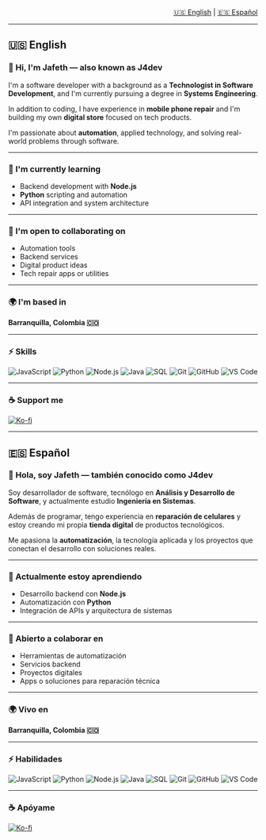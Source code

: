 <p align="right">
  <a href="#english">🇺🇸 English</a> | <a href="#español">🇪🇸 Español</a>
</p>

---

## 🇺🇸 English

### 👋 Hi, I'm Jafeth — also known as **J4dev**

I'm a software developer with a background as a **Technologist in Software Development**, and I'm currently pursuing a degree in **Systems Engineering**.

In addition to coding, I have experience in **mobile phone repair** and I'm building my own **digital store** focused on tech products.

I'm passionate about **automation**, applied technology, and solving real-world problems through software.

---

### 🧠 I'm currently learning
- Backend development with **Node.js**
- **Python** scripting and automation
- API integration and system architecture

---

### 🤝 I'm open to collaborating on
- Automation tools
- Backend services
- Digital product ideas
- Tech repair apps or utilities

---

### 🌍 I'm based in
**Barranquilla, Colombia 🇨🇴**

---

### ⚡ Skills

![JavaScript](https://img.shields.io/badge/-JavaScript-F7DF1E?style=flat&logo=javascript&logoColor=black)
![Python](https://img.shields.io/badge/-Python-3776AB?style=flat&logo=python&logoColor=white)
![Node.js](https://img.shields.io/badge/-Node.js-339933?style=flat&logo=nodedotjs&logoColor=white)
![Java](https://img.shields.io/badge/-Java-007396?style=flat&logo=java&logoColor=white)
![SQL](https://img.shields.io/badge/-SQL-4479A1?style=flat&logo=postgresql&logoColor=white)
![Git](https://img.shields.io/badge/-Git-F05032?style=flat&logo=git&logoColor=white)
![GitHub](https://img.shields.io/badge/-GitHub-181717?style=flat&logo=github)
![VS Code](https://img.shields.io/badge/-VSCode-007ACC?style=flat&logo=visual-studio-code)

---

### ☕ Support me

[![Ko-fi](https://img.shields.io/badge/Support%20me%20on%20Ko--fi-FF5E5B?style=for-the-badge&logo=ko-fi&logoColor=white)](https://ko-fi.com/j4dev)

---

## 🇪🇸 Español

### 👋 Hola, soy Jafeth — también conocido como **J4dev**

Soy desarrollador de software, tecnólogo en **Análisis y Desarrollo de Software**, y actualmente estudio **Ingeniería en Sistemas**.

Además de programar, tengo experiencia en **reparación de celulares** y estoy creando mi propia **tienda digital** de productos tecnológicos.

Me apasiona la **automatización**, la tecnología aplicada y los proyectos que conectan el desarrollo con soluciones reales.

---

### 🧠 Actualmente estoy aprendiendo
- Desarrollo backend con **Node.js**
- Automatización con **Python**
- Integración de APIs y arquitectura de sistemas

---

### 🤝 Abierto a colaborar en
- Herramientas de automatización
- Servicios backend
- Proyectos digitales
- Apps o soluciones para reparación técnica

---

### 🌍 Vivo en
**Barranquilla, Colombia 🇨🇴**

---

### ⚡ Habilidades

![JavaScript](https://img.shields.io/badge/-JavaScript-F7DF1E?style=flat&logo=javascript&logoColor=black)
![Python](https://img.shields.io/badge/-Python-3776AB?style=flat&logo=python&logoColor=white)
![Node.js](https://img.shields.io/badge/-Node.js-339933?style=flat&logo=nodedotjs&logoColor=white)
![Java](https://img.shields.io/badge/-Java-007396?style=flat&logo=java&logoColor=white)
![SQL](https://img.shields.io/badge/-SQL-4479A1?style=flat&logo=postgresql&logoColor=white)
![Git](https://img.shields.io/badge/-Git-F05032?style=flat&logo=git&logoColor=white)
![GitHub](https://img.shields.io/badge/-GitHub-181717?style=flat&logo=github)
![VS Code](https://img.shields.io/badge/-VSCode-007ACC?style=flat&logo=visual-studio-code)

---

### ☕ Apóyame

[![Ko-fi](https://img.shields.io/badge/Apóyame%20en%20Ko--fi-FF5E5B?style=for-the-badge&logo=ko-fi&logoColor=white)](https://ko-fi.com/j4dev)
